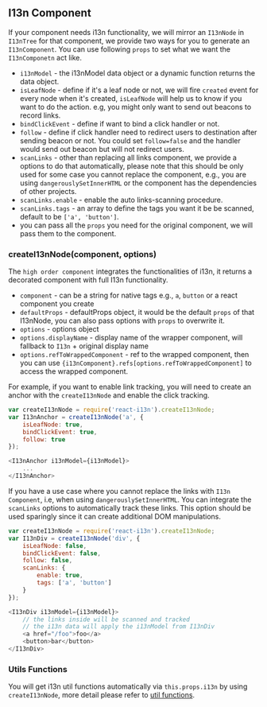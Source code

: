 ## I13n Component

If your component needs i13n functionality, we will mirror an `I13nNode` in `I13nTree` for that component, we provide two ways for you to generate an `I13nComponent`. You can use following `props` to set what we want the `I13nComponetn` act like.

 * `i13nModel` - the i13nModel data object or a dynamic function returns the data object.
 * `isLeafNode` - define if it's a leaf node or not, we will fire `created` event for every node when it's created, `isLeafNode` will help us to know if you want to do the action. e.g, you might only want to send out beacons to record links. 
 * `bindClickEvent` - define if want to bind a click handler or not.
 * `follow` - define if click handler need to redirect users to destination after sending beacon or not. You could set `follow=false` and the handler would send out beacon but will not redirect users.
 * `scanLinks` - other than replacing all links component, we provide a options to do that automatically, please note that this should be only used for some case you cannot replace the component, e.g., you are using `dangerouslySetInnerHTML` or the component has the dependencies of other projects. 
 * `scanLinks.enable` - enable the auto links-scanning procedure.
 * `scanLinks.tags` - an array to define the tags you want it be be scanned, default to be `['a', 'button']`.
 * you can pass all the `props` you need for the original component, we will pass them to the component.

### createI13nNode(component, options)
The `high order component` integrates the functionalities of i13n, it returns a decorated component with full I13n functionality.

 * `component` - can be a string for native tags e.g., `a`, `button` or a react component you create
 * `defaultProps` - defaultProps object, it would be the default `props` of that I13nNode, you can also pass options with `props` to overwrite it.
 * `options` - options object
 * `options.displayName` - display name of the wrapper component, will fallback to `I13n` + original display name
 * `options.refToWrappedComponent` - ref to the wrapped component, then you can use `{i13nComponent}.refs[options.refToWrappedComponent]` to access the wrapped component.

For example, if you want to enable link tracking, you will need to create an anchor with the `createI13nNode` and enable the click tracking.

```js
var createI13nNode = require('react-i13n').createI13nNode;
var I13nAnchor = createI13nNode('a', {
    isLeafNode: true,
    bindClickEvent: true,
    follow: true
});

<I13nAnchor i13nModel={i13nModel}>
    ...
</I13nAnchor>
```

If you have a use case where you cannot replace the links with `I13n Component`, i.e, when using `dangerouslySetInnerHTML`. You can integrate the `scanLinks` options to automatically track these links. This option should be used sparingly since it can create additional DOM manipulations. 

```js
var createI13nNode = require('react-i13n').createI13nNode;
var I13nDiv = createI13nNode('div', {
    isLeafNode: false,
    bindClickEvent: false,
    follow: false,
    scanLinks: {
        enable: true,
        tags: ['a', 'button']
    }
});

<I13nDiv i13nModel={i13nModel}>
    // the links inside will be scanned and tracked
    // the i13n data will apply the i13nModel from I13nDiv
    <a href="/foo">foo</a>
    <button>bar</button>
</I13nDiv>
```

### Utils Functions

You will get i13n util functions automatically via `this.props.i13n` by using `createI13nNode`, more detail please refer to [util functions](../guide/utilFunctions.md).
